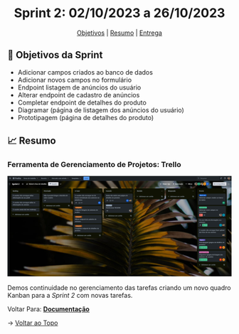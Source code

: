 <span id="topo">

<h1 align="center">Sprint 2: 02/10/2023 a 26/10/2023</h1>

<p align="center">
    <a href="#objetivos">Objetivos</a> |
    <a href="#Resumo">Resumo</a> |
    <a href="#entregas">Entrega</a> 
</p>

<span id="objetivos">
    
## :dart: Objetivos da Sprint

- Adicionar campos criados ao banco de dados
- Adicionar novos campos no formulário
- Endpoint listagem de anúncios do usuário
- Alterar endpoint de cadastro de anúncios
- Completar endpoint  de detalhes do produto
- Diagramar (página de listagem dos anúncios do usuário)
- Prototipagem (página de detalhes do produto)

<span id="Resumo">
    
## :chart_with_upwards_trend: Resumo


### Ferramenta de Gerenciamento de Projetos: Trello

<img src="/docs/assets/trello2.png" /> 

Demos continuidade no gerenciamento das tarefas criando um novo quadro Kanban para a *Sprint 2* com novas tarefas.

   
   Voltar Para: <a href="https://github.com/backdoorgroup/bike4us/blob/main/README.md"><strong>Documentação</strong></a> 

→ [Voltar ao Topo](#topo)    
    
    
